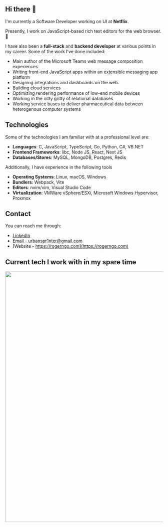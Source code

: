 ## Hi there 👋

I'm currently a Software Developer working on UI at **Netflix**. 

Presently, I work on JavaScript-based rich text editors for the web browser. 📝

I have also been a **full-stack** and **backend developer** at various points in my career. Some of the work I've done included:
* Main author of the Microsoft Teams web message composition experiences
* Writing front-end JavaScript apps within an extensible messaging app platform
* Designing integrations and dashboards on the web.
* Building cloud services
* Optimizing rendering performance of low-end mobile devices
* Working in the nitty gritty of relational databases
* Working service buses to deliver pharmaceutical data between heterogenous computer systems

## Technologies

Some of the technologies I am familiar with at a professional level are:

* **Languages**: C, JavaScript, TypeScript, Go, Python, C#, VB.NET
* **Frontend Frameworks**: libc, Node JS, React, Next JS
* **Databases/Stores**: MySQL, MongoDB, Postgres, Redis

Additionally, I have experience in the following tools

* **Operating Systems**: Linux, macOS, Windows
* **Bundlers**: Webpack, Vite
* **Editors**: nvim/vim, Visual Studio Code
* **Virtualization**: VMWare vSphere/ESXi, Microsoft Windows Hypervisor, Proxmox

## Contact
You can reach me through:
* [LinkedIn](https://www.linkedin.com/in/rogerngo90)
* [Email - urbanspr1nter@gmail.com](mailto:urbanspr1nter@gmail.com)
* [Website - https://rogerngo.com](https://rogerngo.com)

## Current tech I work with in my spare time

<img width="800px" src="https://wakatime.com/share/@27a40763-3a77-4e90-9d02-32aaa4b82370/e32f6699-566b-488c-9f45-b9429a55d865.svg"/>

<!--
**urbanspr1nter/urbanspr1nter** is a ✨ _special_ ✨ repository because its `README.md` (this file) appears on your GitHub profile.

Here are some ideas to get you started:

- 🔭 I’m currently working on ...
- 🌱 I’m currently learning ...
- 👯 I’m looking to collaborate on ...
- 🤔 I’m looking for help with ...
- 💬 Ask me about ...
- 📫 How to reach me: ...
- 😄 Pronouns: ...
- ⚡ Fun fact: ...
-->
